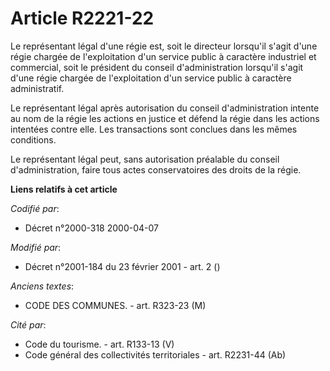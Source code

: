 # Article R2221-22

Le représentant légal d'une régie est, soit le directeur lorsqu'il s'agit d'une régie chargée de l'exploitation d'un service
public à caractère industriel et commercial, soit le président du conseil d'administration lorsqu'il s'agit d'une régie
chargée de l'exploitation d'un service public à caractère administratif.

Le représentant légal après autorisation du conseil d'administration intente au nom de la régie les actions en justice et
défend la régie dans les actions intentées contre elle. Les transactions sont conclues dans les mêmes conditions.

Le représentant légal peut, sans autorisation préalable du conseil d'administration, faire tous actes conservatoires des
droits de la régie.

**Liens relatifs à cet article**

_Codifié par_:

  - Décret n°2000-318 2000-04-07

_Modifié par_:

  - Décret n°2001-184 du 23 février 2001 - art. 2 ()

_Anciens textes_:

  - CODE DES COMMUNES. - art. R323-23 (M)

_Cité par_:

  - Code du tourisme. - art. R133-13 (V)
  - Code général des collectivités territoriales - art. R2231-44 (Ab)
